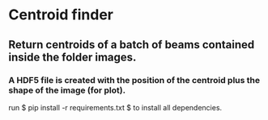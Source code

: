 # Centroid finder
## Return centroids of a batch of beams contained inside the folder images.
### A HDF5 file is created with the position of the centroid plus the shape of the image (for plot).
run $ pip install -r requirements.txt $ to install all dependencies.
